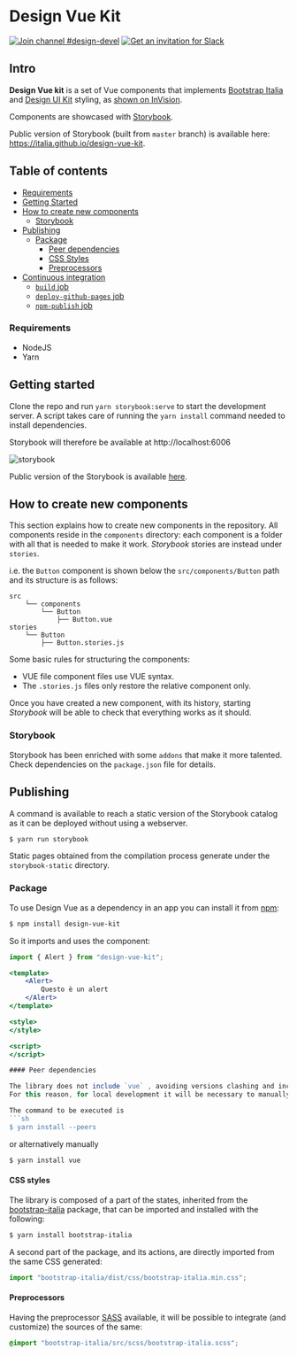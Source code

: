 # Design Vue Kit

[![Join channel #design-devel](https://img.shields.io/badge/Slack%20channel-%23design--devel-blue.svg)](https://developersitalia.slack.com/messages/C7VPAUVB3/)
[![Get an invitation for Slack](https://slack.developers.italia.it/badge.svg)](https://slack.developers.italia.it/)


## Intro

**Design Vue kit** is a set of Vue components that implements [Bootstrap Italia](https://italia.github.io/bootstrap-italia/) and [Design UI Kit](https://github.com/italia/design-ui-kit) styling, as [shown on InVision](https://invis.io/TWMUZS6VFP5).

Components are showcased with [Storybook](https://storybook.js.org/).

Public version of Storybook (built from `master` branch) is available here: https://italia.github.io/design-vue-kit.

## Table of contents

<!-- START TOC generated by doctoc please keep a comment here to allow automatic updating -->
<!-- DO NOT MODIFY THIS SECTION, INSTEAD RE-RUN doctoc TO UPDATE -->

- [Requirements](#requirements)
- [Getting Started](#getting-started)
- [How to create new components](#how-to-create-new-components)
  - [Storybook](#storybook)
- [Publishing](#publishing)
  - [Package](#package)
    - [Peer dependencies](#peer-dependencies)
    - [CSS Styles](#css-styles)
    - [Preprocessors](#preprocessors)
- [Continuous integration](#continuous-integration)
  - [`build` job](#build-job)
  - [`deploy-github-pages` job](#deploy-github-pages-job)
  - [`npm-publish` job](#npm-publish-job)

<!-- END doctoc generated TOC please keep the comment here to allow automatic updating -->

### Requirements

* NodeJS
* Yarn

## Getting started

Clone the repo and run `yarn storybook:serve` to start the development server.
A script takes care of running the `yarn install` command needed to install dependencies.

Storybook will therefore be available at http://localhost:6006

![storybook](/doc/storybook.png?raw=true)

Public version of the Storybook is available [here](https://italia.github.io/design-vue-kit).

## How to create new components

This section explains how to create new components in the repository.
All components reside in the `components` directory: each component is a folder with all that is needed to make it work. *Storybook* stories are instead under `stories`.

i.e. the `Button` component is shown below the `src/components/Button` path and its structure is as follows:

```
src
    └── components
        └── Button
            ├── Button.vue
stories
    └── Button
        ├── Button.stories.js
```

Some basic rules for structuring the components:

* VUE file component files use VUE syntax.
* The `.stories.js` files only restore the relative component only.

Once you have created a new component, with its history, starting *Storybook* will be able to check that everything works as it should.

### Storybook

Storybook has been enriched with some `addons` that make it more talented. Check dependencies on the `package.json` file for details.

## Publishing

A command is available to reach a static version of the Storybook catalog as it can be deployed without using a webserver.

```sh
$ yarn run storybook
```

Static pages obtained from the compilation process generate under the `storybook-static` directory.

### Package

To use Design Vue as a dependency in an app you can install it from [npm](https://www.npmjs.com/~italia):

```sh
$ npm install design-vue-kit
```

So it imports and uses the component:

```jsx
import { Alert } from "design-vue-kit";

<template>
    <Alert>
        Questo è un alert
    </Alert>
</template>

<style>
</style>

<script>
</script>

#### Peer dependencies

The library does not include `vue` , avoiding versions clashing and increasing the size of the bundle.
For this reason, for local development it will be necessary to manually install dependencies.

The command to be executed is
```sh
$ yarn install --peers
```
or alternatively manually
```sh
$ yarn install vue
```

#### CSS styles

The library is composed of a part of the states, inherited from the [bootstrap-italia](https://italia.github.io/bootstrap-italia/) package, that can be imported and installed with the following:

```sh
$ yarn install bootstrap-italia
```

A second part of the package, and its actions, are directly imported from the same CSS generated:

```js
import "bootstrap-italia/dist/css/bootstrap-italia.min.css";
```

#### Preprocessors

Having the preprocessor [SASS](https://sass-lang.com/) available, it will be possible to integrate (and customize) the sources of the same:

```scss
@import "bootstrap-italia/src/scss/bootstrap-italia.scss";
```

